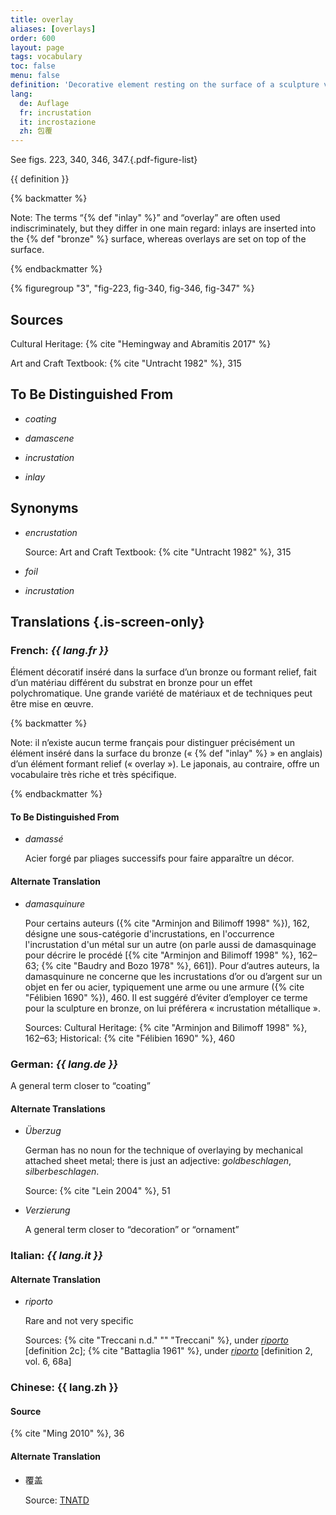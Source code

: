```yaml
---
title: overlay
aliases: [overlays]
order: 600
layout: page
tags: vocabulary
toc: false
menu: false
definition: 'Decorative element resting on the surface of a sculpture via any of a variety of attachment methods, including solder, adhesives, cements, and/or rivets. Overlay materials may include a range of materials, among them metals, glass, stone, or bone.'
lang:
  de: Auflage
  fr: incrustation
  it: incrostazione
  zh: 包覆
---
```


See figs. 223, 340, 346, 347.{.pdf-figure-list}

{{ definition }}

{% backmatter %}

Note: The terms “{% def "inlay" %}” and “overlay” are often used indiscriminately, but they differ in one main regard: inlays are inserted into the {% def "bronze" %} surface, whereas overlays are set on top of the surface.

{% endbackmatter %}

{% figuregroup "3", "fig-223, fig-340, fig-346, fig-347" %}

## Sources

Cultural Heritage: {% cite "Hemingway and Abramitis 2017" %}

Art and Craft Textbook: {% cite "Untracht 1982" %}, 315

## To Be Distinguished From

- *coating*

- *damascene*

- *incrustation*

- *inlay*

## Synonyms

- *encrustation*

    Source: Art and Craft Textbook: {% cite "Untracht 1982" %}, 315

- *foil*

- *incrustation*

## Translations {.is-screen-only}

<div class="accordion">

### **French**: *{{ lang.fr }}*

Élément décoratif inséré dans la surface d’un bronze ou formant relief, fait d’un matériau différent du substrat en bronze pour un effet polychromatique. Une grande variété de matériaux et de techniques peut être mise en œuvre.

{% backmatter %}

Note: il n’existe aucun terme français pour distinguer précisément un élément inséré dans la surface du bronze (« {% def "inlay" %} » en anglais) d’un élément formant relief (« overlay »). Le japonais, au contraire, offre un vocabulaire très riche et très spécifique.

{% endbackmatter %}

#### To Be Distinguished From

- *damassé*

    Acier forgé par pliages successifs pour faire apparaître un décor.

#### Alternate Translation

- *damasquinure*

    Pour certains auteurs ({% cite "Arminjon and Bilimoff 1998" %}), 162, désigne une sous-catégorie d'incrustations, en l'occurrence l'incrustation d'un métal sur un autre (on parle aussi de damasquinage pour décrire le procédé [{% cite "Arminjon and Bilimoff 1998" %}, 162–63; {% cite "Baudry and Bozo 1978" %}, 661]). Pour d’autres auteurs, la damasquinure ne concerne que les incrustations d’or ou d’argent sur un objet en fer ou acier, typiquement une arme ou une armure ({% cite "Félibien 1690" %}), 460. Il est suggéré d’éviter d’employer ce terme pour la sculpture en bronze, on lui préférera « incrustation métallique ».

    Sources: Cultural Heritage: {% cite "Arminjon and Bilimoff 1998" %}, 162–63; Historical: {% cite "Félibien 1690" %}, 460

### **German**: *{{ lang.de }}*

A general term closer to “coating”

#### Alternate Translations

- *Überzug*

    German has no noun for the technique of overlaying by mechanical attached sheet metal; there is just an adjective: *goldbeschlagen*, *silberbeschlagen*.

    Source: {% cite "Lein 2004" %}, 51

- *Verzierung*

    A general term closer to “decoration” or “ornament”

### **Italian**: *{{ lang.it }}*

#### Alternate Translation

- *riporto*

    Rare and not very specific

    Sources: {% cite "Treccani n.d." "" "Treccani" %}, under [*riporto*](http://www.treccani.it/vocabolario/riporto/) [definition 2c]; {% cite "Battaglia 1961" %}, under [*riporto*](http://www.gdli.it/pdf_viewer/Scripts/pdf.js/web/viewer.asp?file=/PDF/GDLI16/GDLI_16_ocr_696.pdf&parola=riporto) [definition 2, vol. 6, 68a]

### **Chinese**: {{ lang.zh }}

#### Source

{% cite "Ming 2010" %}, 36

#### Alternate Translation

- 覆盖

    Source: [TNATD](https://terms.naer.edu.tw/detail/643624/?index=2)

</div>
